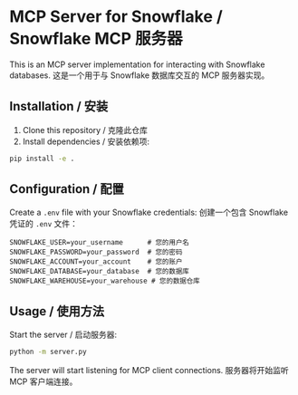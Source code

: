 # MCP Server for Snowflake / Snowflake MCP 服务器

This is an MCP server implementation for interacting with Snowflake databases.
这是一个用于与 Snowflake 数据库交互的 MCP 服务器实现。

## Installation / 安装

1. Clone this repository / 克隆此仓库
2. Install dependencies / 安装依赖项:
```bash
pip install -e .
```

## Configuration / 配置

Create a `.env` file with your Snowflake credentials:
创建一个包含 Snowflake 凭证的 `.env` 文件：

```
SNOWFLAKE_USER=your_username      # 您的用户名
SNOWFLAKE_PASSWORD=your_password  # 您的密码
SNOWFLAKE_ACCOUNT=your_account    # 您的账户
SNOWFLAKE_DATABASE=your_database  # 您的数据库
SNOWFLAKE_WAREHOUSE=your_warehouse # 您的数据仓库
```

## Usage / 使用方法

Start the server / 启动服务器:
```bash
python -m server.py
```

The server will start listening for MCP client connections.
服务器将开始监听 MCP 客户端连接。